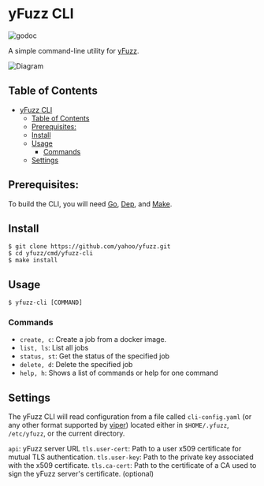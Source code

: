 # yFuzz CLI

![godoc](https://godoc.org/github.com/yahoo/yfuzz/cmd/yfuzz-cli?status.svg)

A simple command-line utility for [yFuzz](https://github.com/yahoo/yfuzz).

![Diagram](./yfuzz.png)

## Table of Contents
- [yFuzz CLI](#yfuzz-cli)
  - [Table of Contents](#table-of-contents)
  - [Prerequisites:](#prerequisites)
  - [Install](#install)
  - [Usage](#usage)
    - [Commands](#commands)
  - [Settings](#settings)

## Prerequisites: 
To build the CLI, you will need [Go](https://golang.org/), [Dep](https://golang.github.io/dep/), and [Make](https://www.gnu.org/software/make/).

## Install

```
$ git clone https://github.com/yahoo/yfuzz.git
$ cd yfuzz/cmd/yfuzz-cli
$ make install
```

## Usage

```
$ yfuzz-cli [COMMAND]
```

### Commands
* `create, c`: Create a job from a docker image.
* `list, ls`: List all jobs
* `status, st`: Get the status of the specified job
* `delete, d`: Delete the specified job
* `help, h`: Shows a list of commands or help for one command

## Settings
The yFuzz CLI will read configuration from a file called `cli-config.yaml` (or any other format supported by [viper](https://github.com/spf13/viper)) located either in `$HOME/.yfuzz`, `/etc/yfuzz`, or the current directory.

`api`: yFuzz server URL
`tls.user-cert`: Path to a user x509 certificate for mutual TLS authentication.
`tls.user-key`: Path to the private key associated with the x509 certificate.
`tls.ca-cert`: Path to the certificate of a CA used to sign the yFuzz server's certificate. (optional)